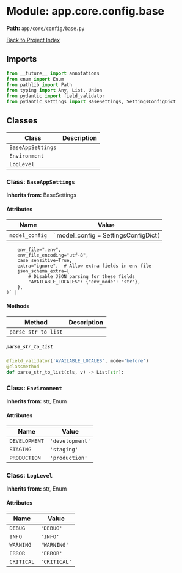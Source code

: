 # Module: app.core.config.base

**Path:** `app/core/config/base.py`

[Back to Project Index](../../../../index.md)

## Imports
```python
from __future__ import annotations
from enum import Enum
from pathlib import Path
from typing import Any, List, Union
from pydantic import field_validator
from pydantic_settings import BaseSettings, SettingsConfigDict
```

## Classes

| Class | Description |
| --- | --- |
| `BaseAppSettings` |  |
| `Environment` |  |
| `LogLevel` |  |

### Class: `BaseAppSettings`
**Inherits from:** BaseSettings

#### Attributes

| Name | Value |
| --- | --- |
| `model_config` | `    model_config = SettingsConfigDict(
        env_file=".env",
        env_file_encoding="utf-8",
        case_sensitive=True,
        extra="ignore",  # Allow extra fields in env file
        json_schema_extra={
            # Disable JSON parsing for these fields
            "AVAILABLE_LOCALES": {"env_mode": "str"},
        },
    )` |

#### Methods

| Method | Description |
| --- | --- |
| `parse_str_to_list` |  |

##### `parse_str_to_list`
```python
@field_validator('AVAILABLE_LOCALES', mode='before')
@classmethod
def parse_str_to_list(cls, v) -> List[str]:
```

### Class: `Environment`
**Inherits from:** str, Enum

#### Attributes

| Name | Value |
| --- | --- |
| `DEVELOPMENT` | `'development'` |
| `STAGING` | `'staging'` |
| `PRODUCTION` | `'production'` |

### Class: `LogLevel`
**Inherits from:** str, Enum

#### Attributes

| Name | Value |
| --- | --- |
| `DEBUG` | `'DEBUG'` |
| `INFO` | `'INFO'` |
| `WARNING` | `'WARNING'` |
| `ERROR` | `'ERROR'` |
| `CRITICAL` | `'CRITICAL'` |
